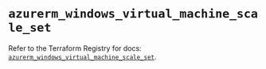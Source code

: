# `azurerm_windows_virtual_machine_scale_set`

Refer to the Terraform Registry for docs: [`azurerm_windows_virtual_machine_scale_set`](https://registry.terraform.io/providers/hashicorp/azurerm/3.108.0/docs/resources/windows_virtual_machine_scale_set).
